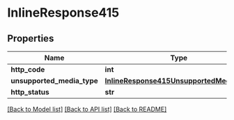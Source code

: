 # InlineResponse415

## Properties
Name | Type | Description | Notes
------------ | ------------- | ------------- | -------------
**http_code** | **int** |  | [optional] 
**unsupported_media_type** | [**InlineResponse415UnsupportedMediaType**](InlineResponse415UnsupportedMediaType.md) |  | [optional] 
**http_status** | **str** |  | [optional] 

[[Back to Model list]](../README.md#documentation-for-models) [[Back to API list]](../README.md#documentation-for-api-endpoints) [[Back to README]](../README.md)


